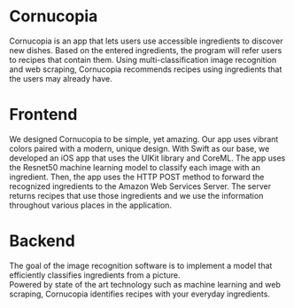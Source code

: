 # Cornucopia
Cornucopia is an app that lets users use accessible ingredients to discover new dishes. Based on the entered ingredients, the program will refer users to recipes that contain them. Using multi-classification image recognition and web scraping, Cornucopia recommends recipes using ingredients that the users may already have.

# Frontend
We designed Cornucopia to be simple, yet amazing. Our app uses vibrant colors paired with a modern, unique design. With Swift as our base, we developed an iOS app that uses the UIKit library and CoreML. The app uses the Resnet50 machine learning model to classify each image with an ingredient. Then, the app uses the HTTP POST method to forward the recognized ingredients to the Amazon Web Services Server. The server returns recipes that use those ingredients and we use the information throughout various places in the application.

# Backend
The goal of the image recognition software is to implement a model that efficiently classifies ingredients from a picture.   
Powered by state of the art technology such as machine learning and web scraping, Cornucopia identifies recipes with your everyday ingredients.

